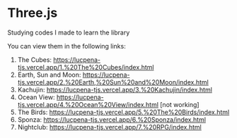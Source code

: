 # Three.js
Studying codes I made to learn the library

You can view them in the following links:

1. The Cubes: https://lucpena-tjs.vercel.app/1.%20The%20Cubes/index.html
2. Earth, Sun and Moon: https://lucpena-tjs.vercel.app/2.%20Earth,%20Sun%20and%20Moon/index.html
3. Kachujin: https://lucpena-tjs.vercel.app/3.%20Kachujin/index.html
4. Ocean View: https://lucpena-tjs.vercel.app/4.%20Ocean%20View/index.html [not working]
5. The Birds: https://lucpena-tjs.vercel.app/5.%20The%20Birds/index.html
6. Sponza: https://lucpena-tjs.vercel.app/6.%20Sponza/index.html
7. Nightclub: https://lucpena-tjs.vercel.app/7.%20RPG/index.html
